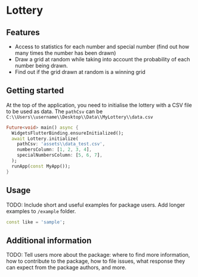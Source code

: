 <!--
This README describes the package. If you publish this package to pub.dev,
this README's contents appear on the landing page for your package.

For information about how to write a good package README, see the guide for
[writing package pages](https://dart.dev/guides/libraries/writing-package-pages).

For general information about developing packages, see the Dart guide for
[creating packages](https://dart.dev/guides/libraries/create-library-packages)
and the Flutter guide for
[developing packages and plugins](https://flutter.dev/developing-packages).
-->

# Lottery

## Features

- Access to statistics for each number and special number 
(find out how many times the number has been drawn)
- Draw a grid at random while taking into account the probability of 
each number being drawn.
- Find out if the grid drawn at random is a winning grid

## Getting started

At the top of the application, you need to initialise the lottery with a 
CSV file to be used as data.
The ```pathCsv``` can be ```C:\\Users\\username\\Desktop\\Data\\MyLottery\\data.csv```

```dart
Future<void> main() async {
  WidgetsFlutterBinding.ensureInitialized();
  await Lottery.initialize(
    pathCsv: 'assets\\data_test.csv',
    numbersColumn: [1, 2, 3, 4],
    specialNumbersColumn: [5, 6, 7],
  );
  runApp(const MyApp());
}
```

## Usage

TODO: Include short and useful examples for package users. Add longer examples
to `/example` folder.

```dart
const like = 'sample';
```

## Additional information

TODO: Tell users more about the package: where to find more information, how to
contribute to the package, how to file issues, what response they can expect
from the package authors, and more.
